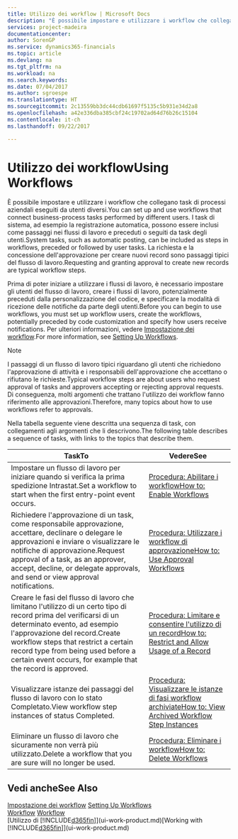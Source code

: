 ```yaml
---
title: Utilizzo dei workflow | Microsoft Docs
description: "È possibile impostare e utilizzare i workflow che collegano task di processi aziendali eseguiti da utenti diversi. I task di sistema, ad esempio la registrazione automatica, possono essere inclusi come passaggi nei flussi di lavoro e preceduti o seguiti da task degli utenti. La richiesta e la concessione dell'approvazione per creare nuovi record sono passaggi tipici del workflow."
services: project-madeira
documentationcenter: 
author: SorenGP
ms.service: dynamics365-financials
ms.topic: article
ms.devlang: na
ms.tgt_pltfrm: na
ms.workload: na
ms.search.keywords: 
ms.date: 07/04/2017
ms.author: sgroespe
ms.translationtype: HT
ms.sourcegitcommit: 2c13559bb3dc44cdb61697f5135c5b931e34d2a8
ms.openlocfilehash: a42e336dba385cbf24c19702ad64d76b26c15104
ms.contentlocale: it-ch
ms.lasthandoff: 09/22/2017

---
```

# <a name="using-workflows"></a><span data-ttu-id="78c31-105">Utilizzo dei workflow</span><span class="sxs-lookup"><span data-stu-id="78c31-105">Using Workflows</span></span>
<span data-ttu-id="78c31-106">È possibile impostare e utilizzare i workflow che collegano task di processi aziendali eseguiti da utenti diversi.</span><span class="sxs-lookup"><span data-stu-id="78c31-106">You can set up and use workflows that connect business-process tasks performed by different users.</span></span> <span data-ttu-id="78c31-107">I task di sistema, ad esempio la registrazione automatica, possono essere inclusi come passaggi nei flussi di lavoro e preceduti o seguiti da task degli utenti.</span><span class="sxs-lookup"><span data-stu-id="78c31-107">System tasks, such as automatic posting, can be included as steps in workflows, preceded or followed by user tasks.</span></span> <span data-ttu-id="78c31-108">La richiesta e la concessione dell'approvazione per creare nuovi record sono passaggi tipici del flusso di lavoro.</span><span class="sxs-lookup"><span data-stu-id="78c31-108">Requesting and granting approval to create new records are typical workflow steps.</span></span>  

 <span data-ttu-id="78c31-109">Prima di poter iniziare a utilizzare i flussi di lavoro, è necessario impostare gli utenti del flusso di lavoro, creare i flussi di lavoro, potenzialmente preceduti dalla personalizzazione del codice, e specificare la modalità di ricezione delle notifiche da parte degli utenti.</span><span class="sxs-lookup"><span data-stu-id="78c31-109">Before you can begin to use workflows, you must set up workflow users, create the workflows, potentially preceded by code customization and specify how users receive notifications.</span></span> <span data-ttu-id="78c31-110">Per ulteriori informazioni, vedere [Impostazione dei workflow](across-set-up-workflows.md).</span><span class="sxs-lookup"><span data-stu-id="78c31-110">For more information, see [Setting Up Workflows](across-set-up-workflows.md).</span></span>  

> [!NOTE]  
>  <span data-ttu-id="78c31-111">I passaggi di un flusso di lavoro tipici riguardano gli utenti che richiedono l'approvazione di attività e i responsabili dell'approvazione che accettano o rifiutano le richieste.</span><span class="sxs-lookup"><span data-stu-id="78c31-111">Typical workflow steps are about users who request approval of tasks and approvers accepting or rejecting approval requests.</span></span> <span data-ttu-id="78c31-112">Di conseguenza, molti argomenti che trattano l'utilizzo dei workflow fanno riferimento alle approvazioni.</span><span class="sxs-lookup"><span data-stu-id="78c31-112">Therefore, many topics about how to use workflows refer to approvals.</span></span>  

 <span data-ttu-id="78c31-113">Nella tabella seguente viene descritta una sequenza di task, con collegamenti agli argomenti che li descrivono.</span><span class="sxs-lookup"><span data-stu-id="78c31-113">The following table describes a sequence of tasks, with links to the topics that describe them.</span></span>  

|<span data-ttu-id="78c31-114">**Task**</span><span class="sxs-lookup"><span data-stu-id="78c31-114">**To**</span></span>|<span data-ttu-id="78c31-115">**Vedere**</span><span class="sxs-lookup"><span data-stu-id="78c31-115">**See**</span></span>|  
|------------|-------------|  
|<span data-ttu-id="78c31-116">Impostare un flusso di lavoro per iniziare quando si verifica la prima spedizione Intrastat.</span><span class="sxs-lookup"><span data-stu-id="78c31-116">Set a workflow to start when the first entry-point event occurs.</span></span>|[<span data-ttu-id="78c31-117">Procedura: Abilitare i workflow</span><span class="sxs-lookup"><span data-stu-id="78c31-117">How to: Enable Workflows</span></span>](across-how-to-enable-workflows.md)|  
|<span data-ttu-id="78c31-118">Richiedere l'approvazione di un task, come responsabile approvazione, accettare, declinare o delegare le approvazioni e inviare o visualizzare le notifiche di approvazione.</span><span class="sxs-lookup"><span data-stu-id="78c31-118">Request approval of a task, as an approver, accept, decline, or delegate approvals, and send or view approval notifications.</span></span>|[<span data-ttu-id="78c31-119">Procedura: Utilizzare i workflow di approvazione</span><span class="sxs-lookup"><span data-stu-id="78c31-119">How to: Use Approval Workflows</span></span>](across-how-use-approval-workflows.md)|  
|<span data-ttu-id="78c31-120">Creare le fasi del flusso di lavoro che limitano l'utilizzo di un certo tipo di record prima del verificarsi di un determinato evento, ad esempio l'approvazione del record.</span><span class="sxs-lookup"><span data-stu-id="78c31-120">Create workflow steps that restrict a certain record type from being used before a certain event occurs, for example that the record is approved.</span></span>|[<span data-ttu-id="78c31-121">Procedura: Limitare e consentire l'utilizzo di un record</span><span class="sxs-lookup"><span data-stu-id="78c31-121">How to: Restrict and Allow Usage of a Record</span></span>](across-how-to-restrict-and-allow-usage-of-a-record.md)|  
|<span data-ttu-id="78c31-122">Visualizzare istanze dei passaggi del flusso di lavoro con lo stato Completato.</span><span class="sxs-lookup"><span data-stu-id="78c31-122">View workflow step instances of status Completed.</span></span>|[<span data-ttu-id="78c31-123">Procedura: Visualizzare le istanze di fasi workflow archiviate</span><span class="sxs-lookup"><span data-stu-id="78c31-123">How to: View Archived Workflow Step Instances</span></span>](across-how-to-view-archived-workflow-step-instances.md)|  
|<span data-ttu-id="78c31-124">Eliminare un flusso di lavoro che sicuramente non verrà più utilizzato.</span><span class="sxs-lookup"><span data-stu-id="78c31-124">Delete a workflow that you are sure will no longer be used.</span></span>|[<span data-ttu-id="78c31-125">Procedura: Eliminare i workflow</span><span class="sxs-lookup"><span data-stu-id="78c31-125">How to: Delete Workflows</span></span>](across-how-to-delete-workflows.md)|  

## <a name="see-also"></a><span data-ttu-id="78c31-126">Vedi anche</span><span class="sxs-lookup"><span data-stu-id="78c31-126">See Also</span></span>  
<span data-ttu-id="78c31-127">[Impostazione dei workflow](across-set-up-workflows.md) </span><span class="sxs-lookup"><span data-stu-id="78c31-127">[Setting Up Workflows](across-set-up-workflows.md) </span></span>  
<span data-ttu-id="78c31-128">[Workflow](across-workflow.md) </span><span class="sxs-lookup"><span data-stu-id="78c31-128">[Workflow](across-workflow.md) </span></span>  
<span data-ttu-id="78c31-129">[Utilizzo di [!INCLUDE[d365fin](includes/d365fin_md.md)]](ui-work-product.md)</span><span class="sxs-lookup"><span data-stu-id="78c31-129">[Working with [!INCLUDE[d365fin](includes/d365fin_md.md)]](ui-work-product.md)</span></span>

